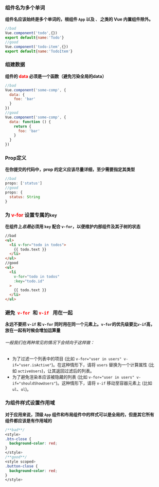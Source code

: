 ### 组件名为多个单词

**组件名应该始终是多个单词的，根组件 `App` 以及 ``、`` 之类的 Vue 内置组件除外。**

```js
//bad
Vue.component('todo',{})
export default{name:'Todo'}
//good
Vue.component('todo-item',{})
export default{name:'TodoItem'}
```

### 组建数据
**组件的<font color='red'> data </font>必须是一个函数（避免污染全局的data）**

```js
//bad
Vue.component('some-comp', {
  data: {
    foo: 'bar'
  }
})
//good
Vue.component('some-comp', {
  data: function () {
    return {
      foo: 'bar'
    }
  }
})
```

### Prop定义

**在你提交的代码中，prop 的定义应该尽量详细，至少需要指定其类型**

```js
//bad
props: ['status']
//good
props: {
  status: String
}
```

### 为<font color='red'> v-for </font>设置专属的`key`

**在组件上*总是*必须用 `key` 配合 `v-for`，以便维护内部组件及其子树的状态**

```html
//bad
<ul>
  <li v-for="todo in todos">
    {{ todo.text }}
  </li>
</ul>
//good
<ul>
  <li
    v-for="todo in todos"
    :key="todo.id"
  >
    {{ todo.text }}
  </li>
</ul>
```

### 避免 <font color='red'> `v-for `</font>和  <font color='red'> `v-if `</font> 用在一起

**永远不要把 `v-if` 和 `v-for` 同时用在同一个元素上。`v-for`的优先级要比`v-if`高，放在一起有时候会增加运算量**

###### 一般我们在两种常见的情况下会倾向于这样做：

- 为了过滤一个列表中的项目 (比如 `v-for="user in users" v-if="user.isActive"`)。在这种情形下，请将 `users` 替换为一个计算属性 (比如 `activeUsers`)，让其返回过滤后的列表。
- 为了避免渲染本应该被隐藏的列表 (比如 `v-for="user in users" v-if="shouldShowUsers"`)。这种情形下，请将 `v-if` 移动至容器元素上 (比如 `ul`、`ol`)。

### 为组件样式设置作用域

**对于应用来说，顶级 `App` 组件和布局组件中的样式可以是全局的，但是其它所有组件都应该是有作用域的**

```css
/**bad**/
<style>
.btn-close {
  background-color: red;
}
</style>
/**good**/
<style scoped>
.button-close {
  background-color: red;
}
</style>
```

